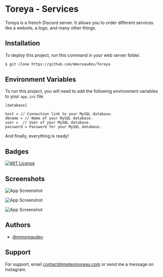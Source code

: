 
# Toreya - Services

Toreya is a french Discord server. It allows you to order different services like a website, a logo, and many other things.




## Installation

To deploy this project, run this command in your web server folder.

```bash
$ git clone https://github.com/mmoreaudev/Toreya
```



## Environment Variables

To run this project, you will need to add the following environment variables to your `app.ini` file

```
[database]

host = // Connection link to your MySQL database.
dbname = // Name of your MySQL database.
user =  // User of your MySQL database.
password = Password for your MySQL database.
```

And finally, everything is ready!
## Badges

[![MIT License](https://img.shields.io/badge/License-MIT-green.svg)](https://choosealicense.com/licenses/mit/)


## Screenshots

![App Screenshot](https://i.postimg.cc/JhMZbQXD/Capture-d-cran-2023-02-13-132124.png)

![App Screenshot](https://i.postimg.cc/nhYQcQWH/Capture-d-cran-2023-02-13-132215.png)

![App Screenshot](https://i.postimg.cc/TP0mQWjk/Capture-d-cran-2023-02-13-132245.png)


## Authors

- [@mmoreaudev](https://www.github.com/mmoreaudev)


## Support

For support, email contact@mateomoreau.com or send me a message on instagram.

